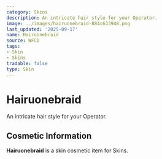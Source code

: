 ```yaml
---
category: Skins
description: An intricate hair style for your Operator.
image: ../images/hairuonebraid-884c633948.png
last_updated: '2025-09-17'
name: Hairuonebraid
source: WFCD
tags:
- Skin
- Skins
tradable: false
type: Skin
---
```


# Hairuonebraid

An intricate hair style for your Operator.

## Cosmetic Information

**Hairuonebraid** is a skin cosmetic item for Skins.

